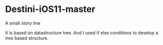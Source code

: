 # Destini-iOS11-master
A small story line

It is based on datastructure tree. And I used if else conditions to develop a tree based structure.
